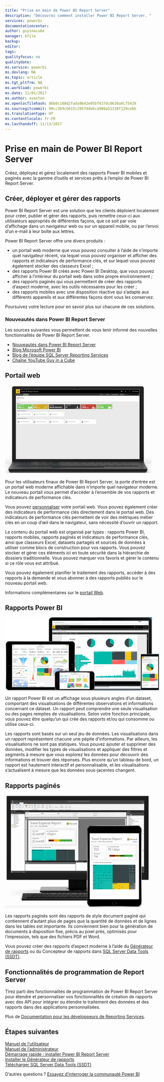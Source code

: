 ```yaml
---
title: "Prise en main de Power BI Report Server"
description: "Découvrez comment installer Power BI Report Server. "
services: powerbi
documentationcenter: 
author: guyinacube
manager: kfile
backup: 
editor: 
tags: 
qualityfocus: no
qualitydate: 
ms.service: powerbi
ms.devlang: NA
ms.topic: article
ms.tgt_pltfrm: NA
ms.workload: powerbi
ms.date: 11/01/2017
ms.author: asaxton
ms.openlocfilehash: 86b0c188d2fada9b42e05bf037dc0630a8c75428
ms.sourcegitcommit: 99cc3b9cb615c2957dde6ca908a51238f129cebb
ms.translationtype: HT
ms.contentlocale: fr-FR
ms.lasthandoff: 11/13/2017
---
```

# <a name="get-started-with-power-bi-report-server"></a>Prise en main de Power BI Report Server
Créez, déployez et gérez localement des rapports Power BI mobiles et paginés avec la gamme d’outils et services prêts à l’emploi de Power BI Report Server.

## <a name="create-deploy-and-manage-reports"></a>Créer, déployer et gérer des rapports
Power BI Report Server est une solution que les clients déploient localement pour créer, publier et gérer des rapports, puis remettre ceux-ci aux utilisateurs appropriés de différentes façons, que ce soit par voie d’affichage dans un navigateur web ou sur un appareil mobile, ou par l’envoi d’un e-mail à leur boîte aux lettres.

Power BI Report Server offre une divers produits :

* un portail web moderne que vous pouvez consulter à l’aide de n’importe quel navigateur récent, via lequel vous pouvez organiser et afficher des rapports et indicateurs de performance clés, et sur lequel vous pouvez également stocker des classeurs Excel ;
* des rapports Power BI créés avec Power BI Desktop, que vous pouvez afficher à l’intérieur du portail web dans votre propre environnement ;
* des rapports paginés qui vous permettent de créer des rapports d’aspect moderne, avec les outils nécessaires pour les créer ;
* des rapports mobiles avec une disposition réactive qui s’adapte aux différents appareils et aux différentes façons dont vous les conservez.

Poursuivez votre lecture pour en savoir plus sur chacune de ces solutions.

### <a name="whats-new-in-power-bi-report-server"></a>Nouveautés dans Power BI Report Server
Les sources suivantes vous permettent de vous tenir informé des nouvelles fonctionnalités de Power BI Report Server.

* [Nouveautés dans Power BI Report Server](whats-new.md)
* [Blog Microsoft Power BI](https://powerbi.microsoft.com/blog/)
* [Blog de l’équipe SQL Server Reporting Services](https://blogs.msdn.microsoft.com/sqlrsteamblog/)
* [Chaîne YouTube Guy in a Cube](https://aka.ms/guyinacube)

## <a name="web-portal"></a>Portail web
![](media/get-started/web-portal.png)

Pour les utilisateurs finaux de Power BI Report Server, la porte d’entrée est un portail web moderne affichable dans n’importe quel navigateur moderne. Le nouveau portail vous permet d’accéder à l’ensemble de vos rapports et indicateurs de performance clés.

Vous pouvez [personnaliser](https://docs.microsoft.com/sql/reporting-services/branding-the-web-portal) votre portail web. Vous pouvez également créer des indicateurs de performance clés directement dans le portail web. Des indicateurs de performance clés permettent de voir des métriques métier clés en un coup d’œil dans le navigateur, sans nécessité d’ouvrir un rapport.

Le contenu du portail web est organisé par types : rapports Power BI, rapports mobiles, rapports paginés et indicateurs de performance clés, ainsi que classeurs Excel, datasets partagés et sources de données à utiliser comme blocs de construction pour vos rapports. Vous pouvez stocker et gérer ces éléments ici en toute sécurité dans la hiérarchie de dossiers traditionnelle. Vous pouvez marquer vos favoris et gérer le contenu si ce rôle vous est attribué.

Vous pouvez également planifier le traitement des rapports, accéder à des rapports à la demande et vous abonner à des rapports publiés sur le nouveau portail web.

Informations complémentaires sur le [portail Web](https://docs.microsoft.com/sql/reporting-services/web-portal-ssrs-native-mode).

## <a name="power-bi-reports"></a>Rapports Power BI
![](media/get-started/powerbi-reports.png)

Un rapport Power BI est un affichage sous plusieurs angles d’un dataset, comportant des visualisations de différentes observations et informations concernant ce dataset.  Un rapport peut comprendre une seule visualisation ou des pages remplies de visualisations. Selon votre fonction principale, vous pouvez être quelqu’un qui crée des rapports et/ou qui consomme ou utilise ceux-ci.

Les rapports sont basés sur un seul jeu de données. Les visualisations dans un rapport représentent chacune une pépite d’informations. Par ailleurs, les visualisations ne sont pas statiques. Vous pouvez ajouter et supprimer des données, modifier les types de visualisations et appliquer des filtres et segments à mesure que vous explorez les données pour découvrir des informations et trouver des réponses. Plus encore qu’un tableau de bord, un rapport est hautement interactif et personnalisable, et les visualisations s’actualisent à mesure que les données sous-jacentes changent.

## <a name="paginated-reports"></a>Rapports paginés
![](media/get-started/paginated-reports.png)

Les rapports paginés sont des rapports de style document paginé qui contiennent d’autant plus de pages que la quantité de données et de lignes dans les tables est importante. Ils conviennent bien pour la génération de documents à disposition fixe, précis au pixel près, optimisés pour l’impression, tels que des fichiers PDF et Word.

Vous pouvez créer des rapports d’aspect moderne à l’aide du [Générateur de rapports](https://docs.microsoft.com/sql/reporting-services/report-builder/report-builder-in-sql-server-2016) ou du Concepteur de rapports dans [SQL Server Data Tools (SSDT)](https://docs.microsoft.com/sql/reporting-services/tools/reporting-services-in-sql-server-data-tools-ssdt).

## <a name="report-server-programming-features"></a>Fonctionnalités de programmation de Report Server
Tirez parti des fonctionnalités de programmation de Power BI Report Server pour étendre et personnaliser vos fonctionnalités de création de rapports avec des API pour intégrer ou étendre le traitement des données et des rapports dans des applications personnalisées.

Plus de [Documentation pour les développeurs de Reporting Services](https://docs.microsoft.com/sql/reporting-services/reporting-services-developer-documentation).

## <a name="next-steps"></a>Étapes suivantes
[Manuel de l’utilisateur](user-handbook-overview.md)  
[Manuel de l’administrateur](admin-handbook-overview.md)  
[Démarrage rapide : installer Power BI Report Server](quickstart-install-report-server.md)  
[Installer le Générateur de rapports](https://docs.microsoft.com/sql/reporting-services/install-windows/install-report-builder)  
[Télécharger SQL Server Data Tools (SSDT)](http://go.microsoft.com/fwlink/?LinkID=616714)

D’autres questions ? [Essayez d’interroger la communauté Power BI](https://community.powerbi.com/)

